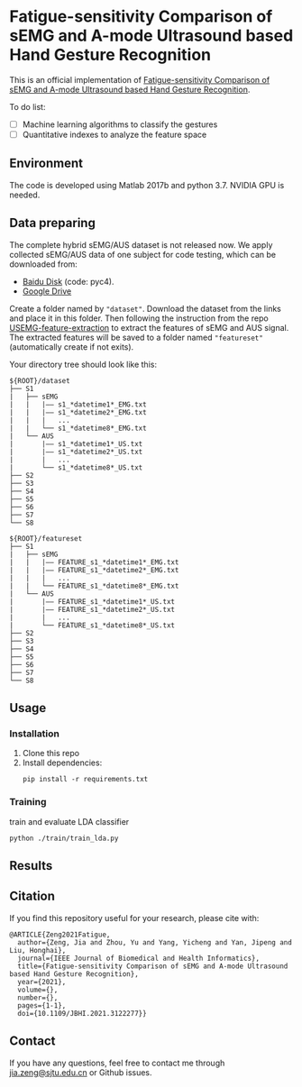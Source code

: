 # Fatigue-sensitivity Comparison of sEMG and A-mode Ultrasound based Hand Gesture Recognition

This is an official implementation of [Fatigue-sensitivity Comparison of sEMG and A-mode Ultrasound based Hand Gesture Recognition](https://ieeexplore.ieee.org/document/9585400).

To do list:
  * [ ] Machine learning algorithms to classify the gestures
  * [ ] Quantitative indexes to analyze the feature space

## Environment
The code is developed using Matlab 2017b and python 3.7. NVIDIA GPU is needed.

## Data preparing
The complete hybrid sEMG/AUS dataset is not released now. We apply collected sEMG/AUS data of one subject for code testing, which can be downloaded from: 
* [Baidu Disk](https://pan.baidu.com/s/1Tc9Y6TTDm7xjjOsoLFioqA#list/path=%2F)
(code: pyc4).
* [Google Drive]()

Create a folder named by `"dataset"`. Download the dataset from the links and place it in this folder. Then following the instruction from the repo [USEMG-feature-extraction](https://github.com/increase24/USEMG-feature-extraction) to extract the features of sEMG and AUS signal. The extracted features will be saved to a folder named `"featureset"` (automatically create if not exits).

Your directory tree should look like this: 
```
${ROOT}/dataset
├── S1
|   ├── sEMG
|   |   |—— s1_*datetime1*_EMG.txt
|   |   |—— s1_*datetime2*_EMG.txt
|   |   |   ...
|   |   └── s1_*datetime8*_EMG.txt
|   └── AUS
|       |—— s1_*datetime1*_US.txt
|       |—— s1_*datetime2*_US.txt
|       |   ...
|       └── s1_*datetime8*_US.txt
├── S2
├── S3
├── S4
├── S5
├── S6
├── S7
└── S8

${ROOT}/featureset
├── S1
|   ├── sEMG
|   |   |—— FEATURE_s1_*datetime1*_EMG.txt
|   |   |—— FEATURE_s1_*datetime2*_EMG.txt
|   |   |   ...
|   |   └── FEATURE_s1_*datetime8*_EMG.txt
|   └── AUS
|       |—— FEATURE_s1_*datetime1*_US.txt
|       |—— FEATURE_s1_*datetime2*_US.txt
|       |   ...
|       └── FEATURE_s1_*datetime8*_US.txt
├── S2
├── S3
├── S4
├── S5
├── S6
├── S7
└── S8
```

## Usage
### Installation
1. Clone this repo
2. Install dependencies:
   ```
   pip install -r requirements.txt
   ```
### Training
train and evaluate LDA classifier
```
python ./train/train_lda.py
```

## Results

## Citation
If you find this repository useful for your research, please cite with:
```
@ARTICLE{Zeng2021Fatigue,
  author={Zeng, Jia and Zhou, Yu and Yang, Yicheng and Yan, Jipeng and Liu, Honghai},
  journal={IEEE Journal of Biomedical and Health Informatics}, 
  title={Fatigue-sensitivity Comparison of sEMG and A-mode Ultrasound based Hand Gesture Recognition}, 
  year={2021},
  volume={},
  number={},
  pages={1-1},
  doi={10.1109/JBHI.2021.3122277}}
```

## Contact
If you have any questions, feel free to contact me through jia.zeng@sjtu.edu.cn or Github issues.